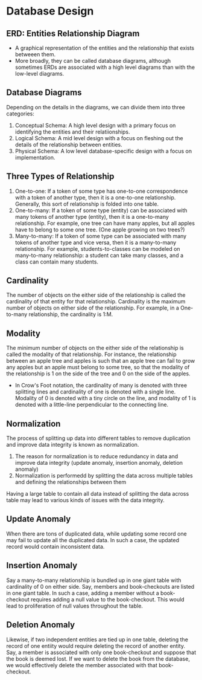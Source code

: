 # Database Design

## ERD: Entities Relationship Diagram
* A graphical representation of the entities and the relationship that exists betweeen them. 
* More broadly, they can be called database diagrams, although sometimes ERDs are associated with a high level diagrams than with the low-level diagrams.

## Database Diagrams
Depending on the details in the diagrams, we can divide them into three categories:
1. Conceptual Schema: A high level design with a primary focus on identifying the entities and their relatiionships.
2. Logical Schema: A mid level design with a focus on fleshing out the details of the relationship between entities.
3. Physical Schema: A low level database-specific design with a focus on implementation.

## Three Types of Relationship
1. One-to-one: If a token of some type has one-to-one correspondence with a token of another type, then it is a one-to-one relationship. Generally, this sort of relationship is folded into one table.
2. One-to-many: If a token of some type (entity) can be associated with many tokens of another type (entity), then it is a one-to-many relationship. For example, one tree can have many apples, but all apples have to belong to some one tree. (One apple growing on two trees?)
3. Many-to-many: If a token of some type can be associated with many tokens of another type and vice versa, then it is a many-to-many relationship. For example, students-to-classes can be modeled on many-to-many relationship: a student can take many classes, and a class can contain many students. 

## Cardinality
The number of objects on the either side of the relationship is called the cardinality of that entity for that relationship. Cardinality is the maximum number of objects on either side of the relationship. For example, in a One-to-many relationship, the cardinality is 1:M.

## Modality
The minimum number of objects on the either side of the relationship is called the modality of that relationship. For instance, the relationship between an apple tree and apples is such that an apple tree can fail to grow any apples but an apple must belong  to some tree, so that the modality of the relationship is 1 on the side of the tree and 0 on the side of the apples.

* In Crow's Foot notation, the cardinality of many is denoted with three splitting lines and cardinality of one is  denoted with a single line. Modality of 0 is denoted with a tiny circle on the line, and modality of 1 is denoted with a little-line perpendicular to the connecting line.

## Normalization
The process of splitting up data into different tables to remove duplication and improve data integrity is known as normalization.

1. The reason for normalization is to reduce redundancy in data and improve data integrity (update anomaly, insertion anomaly, deletion anomaly)
2. Normalization is performedd by splitting the data across multiple tables and defining the relationships between them

Having a large table to contain all data instead of splitting the data across table may lead to various kinds of issues with the data integrity. 

## Update Anomaly
When there are tons of duplicated data, while updating some record one may fail to update all the duplicated data. In such a case, the updated record would contain inconsistent data. 

## Insertion Anomaly
Say a many-to-many relationshiip is bundled up in one giant table with cardinality of 0 on either side. Say, members and book-checkouts are listed in one giant table. In such a case, adding a member without a book-checkout requires adding a null value to the book-checkout. This would lead to proliferation of null values throughout the table.

## Deletion Anomaly
Likewise, if two independent entities are tied up in one table, deleting the record of one entiity would require deleting the record of another entity. Say, a member is associated with only one book-checkout and suppose that the book is deemed lost. If we want to delete the book from the database, we would effectively delete the member associated with that book-checkout.



